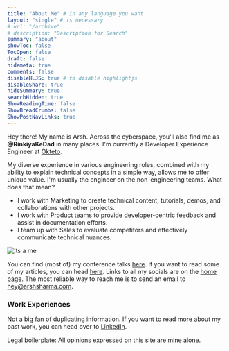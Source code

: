 ```yaml
---
title: "About Me" # in any language you want
layout: "single" # is necessary
# url: "/archive"
# description: "Description for Search"
summary: "about"
showToc: false
TocOpen: false
draft: false
hidemeta: true
comments: false
disableHLJS: true # to disable highlightjs
disableShare: true
hideSummary: true
searchHidden: true
ShowReadingTime: false
ShowBreadCrumbs: false
ShowPostNavLinks: true
---
```


Hey there! My name is Arsh. Across the cyberspace, you'll also find me as **@RinkiyaKeDad** in many places. I'm currently a Developer Experience Engineer at [Okteto](https://www.okteto.com/). 

My diverse experience in various engineering roles, combined with my ability to explain technical concepts in a simple way, allows me to offer unique value.
I'm usually the engineer on the non-engineering teams. What does that mean?
- I work with Marketing to create technical content, tutorials, demos, and collaborations with other projects.
- I work with Product teams to provide developer-centric feedback and assist in documentation efforts.
- I team up with Sales to evaluate competitors and effectively communicate technical nuances.

![its a me](/itsame.jpeg)

You can find (most of) my conference talks [here](/speaking). If you want to read some of my articles, you can head [here](/writing). Links to all my socials are on the [home page](/). The most reliable way to reach me is to send an email to hey@arshsharma.com.

### Work Experiences
Not a big fan of duplicating information. If you want to read more about my past work, you can head over to [LinkedIn](https://www.linkedin.com/in/arsh4/).

Legal boilerplate: All opinions expressed on this site are mine alone.

